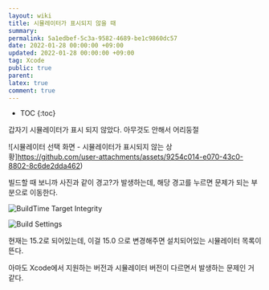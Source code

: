```yaml
---
layout: wiki
title: 시뮬레이터가 표시되지 않을 때
summary: 
permalink: 5a1edbef-5c3a-9582-4689-be1c9860dc57
date: 2022-01-28 00:00:00 +09:00
updated: 2022-01-28 00:00:00 +09:00
tag: Xcode 
public: true
parent: 
latex: true
comment: true
---
```


* TOC
{:toc}

갑자기 시뮬레이터가 표시 되지 않았다. 아무것도 안해서 어리둥절

![시뮬레이터 선택 화면 - 시뮬레이터가 표시되지 않는 상황]https://github.com/user-attachments/assets/9254c014-e070-43c0-8802-8c6de2dda462)

빌드할 때 보니까 사진과 같이 경고?가 발생하는데, 해당 경고를 누르면 문제가 되는 부분으로 이동한다.

![BuildTime Target Integrity](https://github.com/user-attachments/assets/bb9f87eb-ebc6-49d5-8e90-23d34250ec1d)

![Build Settings](https://github.com/user-attachments/assets/a54e5269-fbe2-4165-99b0-3d0c6cae1779)

현재는 15.2로 되어있는데, 이걸 15.0 으로 변경해주면 설치되어있는 시뮬레이터 목록이 뜬다.

아마도 Xcode에서 지원하는 버전과 시뮬레이터 버전이 다르면서 발생하는 문제인 거 같다.